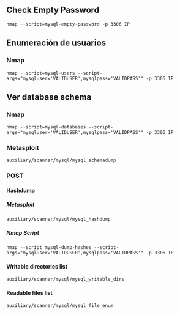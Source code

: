 ## Check Empty Password
```nmap
nmap --script=mysql-empty-password -p 3306 IP
```	
## Enumeración de usuarios
### Nmap
```
nmap --script=mysql-users --script-args="mysqluser='VALIDUSER',mysqlpass='VALIDPASS'" -p 3306 IP
```	
## Ver database schema
### Nmap
```
nmap --script=mysql-databases --script-args="mysqluser='VALIDUSER',mysqlpass='VALIDPASS'" -p 3306 IP
```
### Metasploit 
```
auxiliary/scanner/mysql/mysql_schemadump
```
### POST
#### Hashdump
##### Metasploit
```
auxiliary/scanner/mysql/mysql_hashdump
```
##### Nmap Script
```
nmap --script mysql-dump-hashes --script-args="mysqluser='VALIDUSER',mysqlpass='VALIDPASS'" -p 3306 IP
```		
#### Writable directories list
```
auxiliary/scanner/mysql/mysql_writable_dirs
```
#### Readable files list
```
auxiliary/scanner/mysql/mysql_file_enum
```
